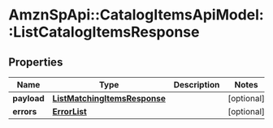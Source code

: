 # AmznSpApi::CatalogItemsApiModel::ListCatalogItemsResponse

## Properties
Name | Type | Description | Notes
------------ | ------------- | ------------- | -------------
**payload** | [**ListMatchingItemsResponse**](ListMatchingItemsResponse.md) |  | [optional] 
**errors** | [**ErrorList**](ErrorList.md) |  | [optional] 

